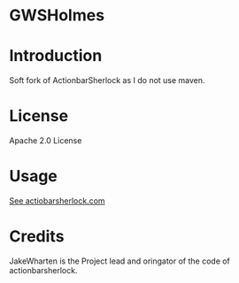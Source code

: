 GWSHolmes
=========

# Introduction

Soft fork of ActionbarSherlock as I do not use maven.

# License

Apache 2.0 License

# Usage

[See actiobarsherlock.com](http://actionbarsherlock.com)

# Credits

JakeWharten is the Project lead and oringator of the code of actionbarsherlock.